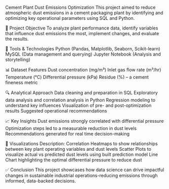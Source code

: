 Cement Plant Dust Emissions Optimization
This project aimed to reduce atmospheric dust emissions in a cement packaging plant by identifying and optimizing key operational parameters using SQL and Python.

🚀 Project Objective
To analyze plant performance data, identify variables that influence dust emissions the most, implement changes, and evaluate the results.

🧠 Tools & Technologies
Python (Pandas, Matplotlib, Seaborn, Scikit-learn)
MySQL (Data management and querying)
Jupyter Notebook (Analysis and storytelling)

📊 Dataset Features
Dust concentration (mg/m³)
Inlet gas flow rate (m³/hr)
Temperature (°C)
Differential pressure (kPa)
Residue (%) – a cement fineness metric

🔍 Analytical Approach
Data cleaning and preparation in SQL
Exploratory data analysis and correlation analysis in Python
Regression modeling to understand key influences
Visualization of pre- and post-optimization results
Suggested operational recommendations

📈 Key Insights
Dust emissions strongly correlated with differential pressure
Optimization steps led to a measurable reduction in dust levels
Recommendations generated for real time decision-making

📌 Visualizations
Description:
Correlation Heatmaps to show relationships between key plant operating variables and dust levels
Scatter Plots to visualize actual vs predicted dust levels using built prediction model
Line Chart highlighting the optimal differential pressure to reduce dust

✅ Conclusion
This project showcases how data science can drive impactful changes in sustainable industrial operations-reducing emissions through informed, data-backed decisions.




